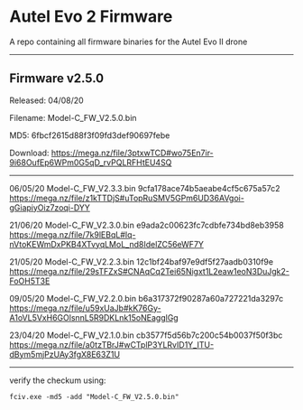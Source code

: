 # Autel Evo 2 Firmware

A repo containing all firmware binaries for the Autel Evo II drone


----


## Firmware v2.5.0

Released: 04/08/20

Filename: Model-C_FW_V2.5.0.bin

MD5: 6fbcf2615d88f3f09fd3def90697febe

Download: https://mega.nz/file/3ptxwTCD#wo75En7ir-9i68OufEp6WPm0G5qD_rvPQLRFHtEU4SQ


----




06/05/20
Model-C_FW_V2.3.3.bin
9cfa178ace74b5aeabe4cf5c675a57c2
https://mega.nz/file/z1kTTDjS#uTopRuSMV5GPm6UD36AVgoi-gGiapiyOiz7zoqi-DYY




21/06/20
Model-C_FW_V2.3.0.bin
e9ada2c00623fc7cdbfe734bd8eb3958
https://mega.nz/file/7k9lEBqL#Iq-nVtoKEWmDxPKB4XTvyqLMoL_nd8IdelZC56eWF7Y




21/05/20
Model-C_FW_V2.2.3.bin
12c1bf24baf97e9df5f27aadb0310f9e
https://mega.nz/file/29sTFZxS#CNAqCq2Tei65Nigxt1L2eaw1eoN3DuJgk2-FoOH5T3E




09/05/20
Model-C_FW_V2.2.0.bin
b6a317372f90287a60a727221da3297c
https://mega.nz/file/u59xUaJb#kK76Gy-A1oVL5VxH6GOlsnnL5R9DKLnk15oNEagglGg




23/04/20
Model-C_FW_V2.1.0.bin
cb3577f5d56b7c200c54b0037f50f3bc
https://mega.nz/file/a0tzTBrJ#wCTplP3YLRvID1Y_ITU-dBym5mjPzUAy3fgX8E63Z1U




----

verify the checkum using:

`fciv.exe -md5 -add "Model-C_FW_V2.5.0.bin"`


